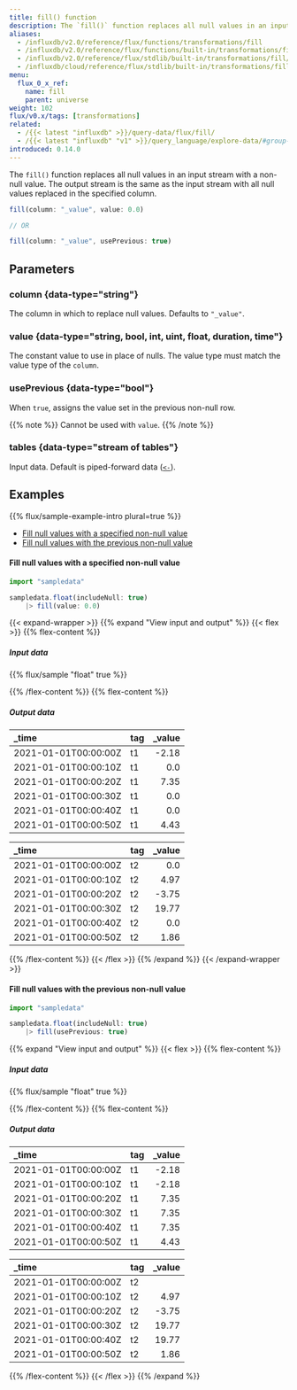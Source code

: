 ```yaml
---
title: fill() function
description: The `fill()` function replaces all null values in an input stream and replace them with a non-null value.
aliases:
  - /influxdb/v2.0/reference/flux/functions/transformations/fill
  - /influxdb/v2.0/reference/flux/functions/built-in/transformations/fill/
  - /influxdb/v2.0/reference/flux/stdlib/built-in/transformations/fill/
  - /influxdb/cloud/reference/flux/stdlib/built-in/transformations/fill/
menu:
  flux_0_x_ref:
    name: fill
    parent: universe
weight: 102
flux/v0.x/tags: [transformations]
related:
  - /{{< latest "influxdb" >}}/query-data/flux/fill/
  - /{{< latest "influxdb" "v1" >}}/query_language/explore-data/#group-by-time-intervals-and-fill, InfluxQL – FILL
introduced: 0.14.0
---
```


The `fill()` function replaces all null values in an input stream with a non-null value.
The output stream is the same as the input stream with all null values replaced in the specified column.

```js
fill(column: "_value", value: 0.0)

// OR

fill(column: "_value", usePrevious: true)
```

## Parameters

### column {data-type="string"}
The column in which to replace null values. Defaults to `"_value"`.

### value {data-type="string, bool, int, uint, float, duration, time"}
The constant value to use in place of nulls.
The value type must match the value type of the `column`.

### usePrevious {data-type="bool"}
When `true`, assigns the value set in the previous non-null row.

{{% note %}}
Cannot be used with `value`.
{{% /note %}}

### tables {data-type="stream of tables"}
Input data.
Default is piped-forward data ([`<-`](/flux/v0.x/spec/expressions/#pipe-expressions)).

## Examples
{{% flux/sample-example-intro plural=true %}}

- [Fill null values with a specified non-null value](#fill-null-values-with-a-specified-non-null-value)
- [Fill null values with the previous non-null value](#fill-null-values-with-the-previous-non-null-value)

#### Fill null values with a specified non-null value
```js
import "sampledata"

sampledata.float(includeNull: true)
    |> fill(value: 0.0)
```

{{< expand-wrapper >}}
{{% expand "View input and output" %}}
{{< flex >}}
{{% flex-content %}}

##### Input data
{{% flux/sample "float" true %}}

{{% /flex-content %}}
{{% flex-content %}}

##### Output data
| _time                | tag | _value |
| :------------------- | :-- | -----: |
| 2021-01-01T00:00:00Z | t1  |  -2.18 |
| 2021-01-01T00:00:10Z | t1  |    0.0 |
| 2021-01-01T00:00:20Z | t1  |   7.35 |
| 2021-01-01T00:00:30Z | t1  |    0.0 |
| 2021-01-01T00:00:40Z | t1  |    0.0 |
| 2021-01-01T00:00:50Z | t1  |   4.43 |

| _time                | tag | _value |
| :------------------- | :-- | -----: |
| 2021-01-01T00:00:00Z | t2  |    0.0 |
| 2021-01-01T00:00:10Z | t2  |   4.97 |
| 2021-01-01T00:00:20Z | t2  |  -3.75 |
| 2021-01-01T00:00:30Z | t2  |  19.77 |
| 2021-01-01T00:00:40Z | t2  |    0.0 |
| 2021-01-01T00:00:50Z | t2  |   1.86 |

{{% /flex-content %}}
{{< /flex >}}
{{% /expand %}}
{{< /expand-wrapper >}}

#### Fill null values with the previous non-null value
```js
import "sampledata"

sampledata.float(includeNull: true)
    |> fill(usePrevious: true)
```

{{% expand "View input and output" %}}
{{< flex >}}
{{% flex-content %}}

##### Input data
{{% flux/sample "float" true %}}

{{% /flex-content %}}
{{% flex-content %}}

##### Output data
| _time                | tag | _value |
| :------------------- | :-- | -----: |
| 2021-01-01T00:00:00Z | t1  |  -2.18 |
| 2021-01-01T00:00:10Z | t1  |  -2.18 |
| 2021-01-01T00:00:20Z | t1  |   7.35 |
| 2021-01-01T00:00:30Z | t1  |   7.35 |
| 2021-01-01T00:00:40Z | t1  |   7.35 |
| 2021-01-01T00:00:50Z | t1  |   4.43 |

| _time                | tag | _value |
| :------------------- | :-- | -----: |
| 2021-01-01T00:00:00Z | t2  |        |
| 2021-01-01T00:00:10Z | t2  |   4.97 |
| 2021-01-01T00:00:20Z | t2  |  -3.75 |
| 2021-01-01T00:00:30Z | t2  |  19.77 |
| 2021-01-01T00:00:40Z | t2  |  19.77 |
| 2021-01-01T00:00:50Z | t2  |   1.86 |

{{% /flex-content %}}
{{< /flex >}}
{{% /expand %}}

